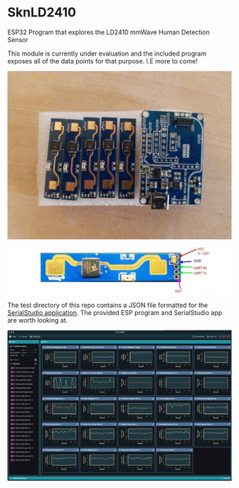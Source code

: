 # SknLD2410
ESP32 Program that explores the LD2410 mmWave Human Detection Sensor

This module is currently under evaluation and the included program exposes all of the data points for that purpose.  I.E more to come!

![](ld2410andbreakout.jpg)

![](ld2410pinout.jpg)

The test directory of this repo contains a JSON file formatted for the [SerialStudio application](https://github.com/Serial-Studio/Serial-Studio). 
The provided ESP program and SerialStudio app are worth looking at.

![](SerialStudio-Screenshot.png)


